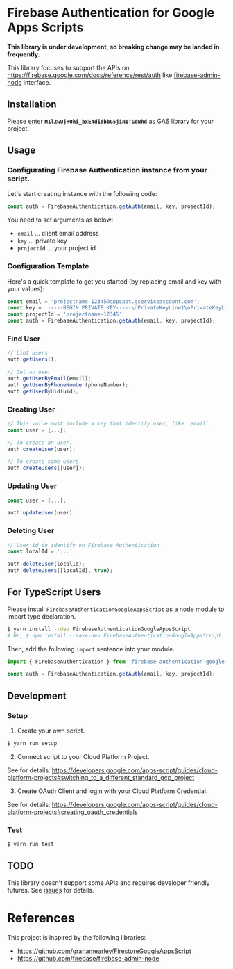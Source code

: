 # Firebase Authentication for Google Apps Scripts

**This library is under development, so breaking change may be landed in frequently.**

This library focuses to support the APIs on https://firebase.google.com/docs/reference/rest/auth like [firebase-admin-node](https://github.com/firebase/firebase-admin-node) interface.

## Installation

Please enter **`M1lZwUjHOhi_bxE4didbbG5jiNITGdNhd`** as GAS library for your project.

## Usage

### Configurating Firebase Authentication instance from your script.

Let's start creating instance with the following code:

``` js
const auth = FirebaseAuthentication.getAuth(email, key, projectId);
```

You need to set arguments as below:
- `email` … client email address
- `key` … private key
- `projectId` … your project id

### Configuration Template

Here's a quick template to get you started (by replacing email and key with your values):

``` js
const email = 'projectname-12345@appspot.gserviceaccount.com';
const key = '-----BEGIN PRIVATE KEY-----\nPrivateKeyLine1\nPrivateKeyLine2\nPrivateKeyLineN\n-----END PRIVATE KEY-----';
const projectId = 'projectname-12345'
const auth = FirebaseAuthentication.getAuth(email, key, projectId);
```

### Find User

``` js
// Lint users
auth.getUsers();

// Get an user
auth.getUserByEmail(email);
auth.getUserByPhoneNumber(phoneNumber);
auth.getUserByUid(uid);
```

### Creating User

``` js
// This value must include a key that identify user, like `email`.
const user = {...};

// To create an user.
auth.createUser(user);

// To create some users.
auth.createUsers([user]);
```

### Updating User

``` js
const user = {...};

auth.updateUser(user);
```

### Deleting User
``` js
// User id to identify on Firebase Authentication
const localId = '...';

auth.deleteUser(localId);
auth.deleteUsers([localId], true);
```

## For TypeScript Users

Please install `FirebaseAuthenticationGoogleAppsScript` as a node module to import type declaration.

``` sh
$ yarn install --dev FirebaseAuthenticationGoogleAppsScript
# Or, $ npm install --save-dev FirebaseAuthenticationGoogleAppsScript
```

Then, add the following `import` sentence into your module.

``` ts
import { FirebaseAuthentication } from 'firebase-authentication-google-apps-script';

const auth = FirebaseAuthentication.getAuth(email, key, projectId);
```

## Development
### Setup

1. Create your own script.

``` sh
$ yarn run setup
```

2. Connect script to your Cloud Platform Project.

See for details: https://developers.google.com/apps-script/guides/cloud-platform-projects#switching_to_a_different_standard_gcp_project

3. Create OAuth Client and login with your Cloud Platform Credential.

See for details: https://developers.google.com/apps-script/guides/cloud-platform-projects#creating_oauth_credentials

### Test

``` sh
$ yarn run test
```

## TODO

This library doesn't support some APIs and requires developer friendly futures.
See [issues](https://github.com/tricknotes/FirebaseAuthenticationGoogleAppsScript/issues) for details. 

# References

This project is inspired by the following libraries:
- https://github.com/grahamearley/FirestoreGoogleAppsScript
- https://github.com/firebase/firebase-admin-node
